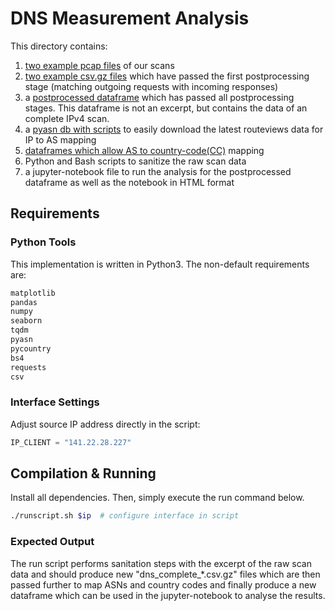 # DNS Measurement Analysis

This directory contains:
1. [two example pcap files](https://github.com/ilabrg/artifacts-conext21-dns-fwd/tree/main/dns-measurement-analysis/raw_pcap_scan_data) of our scans
2. [two example csv.gz files](https://github.com/ilabrg/artifacts-conext21-dns-fwd/tree/main/dns-measurement-analysis/sanitized_csv_scan_data) which have passed the first postprocessing stage (matching outgoing requests with incoming responses)
3. a [postprocessed dataframe](https://github.com/ilabrg/artifacts-conext21-dns-fwd/tree/main/dns-measurement-analysis/dataframes) which has passed all postprocessing stages. This dataframe is not an excerpt, but contains the data of an complete IPv4 scan.
4. a [pyasn db with scripts](https://github.com/ilabrg/artifacts-conext21-dns-fwd/tree/main/dns-measurement-analysis/pyasn_db) to easily download the latest routeviews data for IP to AS mapping
5. [dataframes which allow AS to country-code(CC)](https://github.com/ilabrg/artifacts-conext21-dns-fwd/tree/main/dns-measurement-analysis/AS_2_CountryCode) mapping
6. Python and Bash scripts to sanitize the raw scan data
7. a jupyter-notebook file to run the analysis for the postprocessed dataframe as well as the notebook in HTML format

## Requirements

### Python Tools

This implementation is written in Python3. The non-default requirements are:

```python
matplotlib
pandas
numpy
seaborn
tqdm
pyasn
pycountry
bs4
requests
csv
```

### Interface Settings

Adjust source IP address directly in the script:

```python
IP_CLIENT = "141.22.28.227"
```

## Compilation & Running

Install all dependencies. Then, simply execute the run command below.

```bash
./runscript.sh $ip  # configure interface in script
```

### Expected Output

The run script performs sanitation steps with the excerpt of the raw scan data and should produce new "dns_complete_*.csv.gz" files which are then passed further to map ASNs and country codes and finally produce a new dataframe which can be used in the jupyter-notebook to analyse the results.

